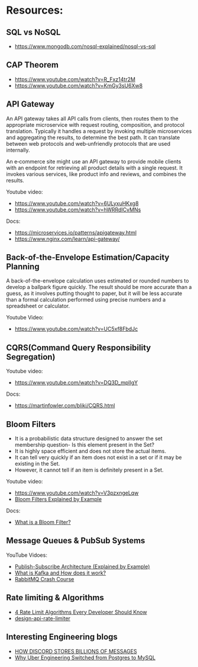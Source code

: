 # Resources:

## SQL vs NoSQL
- https://www.mongodb.com/nosql-explained/nosql-vs-sql

## CAP Theorem
- https://www.youtube.com/watch?v=R_Fxz14tr2M
- https://www.youtube.com/watch?v=KmGy3sU6Xw8

## API Gateway

An API gateway takes all API calls from clients, then routes them to the appropriate microservice with request routing, composition, and protocol translation. Typically it handles a request by invoking multiple microservices and aggregating the results, to determine the best path. It can translate between web protocols and web‑unfriendly protocols that are used internally.

An e‑commerce site might use an API gateway to provide mobile clients with an endpoint for retrieving all product details with a single request. It invokes various services, like product info and reviews, and combines the results.

Youtube video:
- https://www.youtube.com/watch?v=6ULyxuHKxg8
- https://www.youtube.com/watch?v=hWRRdICvMNs

Docs:
- https://microservices.io/patterns/apigateway.html
- https://www.nginx.com/learn/api-gateway/


## Back-of-the-Envelope Estimation/Capacity Planning

A back-of-the-envelope calculation uses estimated or rounded numbers to develop a ballpark figure quickly. The result should be more accurate than a guess, as it involves putting thought to paper, but it will be less accurate than a formal calculation performed using precise numbers and a spreadsheet or calculator.

Youtube Video:

- https://www.youtube.com/watch?v=UC5xf8FbdJc


## CQRS(Command Query Responsibility Segregation)

Youtube video:
- https://www.youtube.com/watch?v=DQ3D_mplIgY

Docs:
- https://martinfowler.com/bliki/CQRS.html

## Bloom Filters

- It is a probabilistic data structure designed to answer the set membership question- Is this element present in the Set?
- It is highly space efficient and does not store the actual items.
- It can tell very quickly if an item does not exist in a set or if it may be existing in the Set.
- However, it cannot tell if an item is definitely present in a Set.

Youtube video:
- https://www.youtube.com/watch?v=V3pzxngeLqw
- [Bloom Filters Explained by Example](https://www.youtube.com/watch?v=gBygn3cVP80)

Docs:
- [What is a Bloom Filter?](https://www.educative.io/answers/what-is-a-bloom-filter)

## Message Queues & PubSub Systems

YouTube Vidoes:
- [Publish-Subscribe Architecture (Explained by Example)](https://www.youtube.com/watch?v=O1PgqUqZKTA)
- [What is Kafka and How does it work?](https://www.youtube.com/watch?v=LN_HcJVbySw)
- [RabbitMQ Crash Course](https://www.youtube.com/watch?v=Cie5v59mrTg)

## Rate limiting & Algorithms

- [4 Rate Limit Algorithms Every Developer Should Know](https://betterprogramming.pub/4-rate-limit-algorithms-every-developer-should-know-7472cb482f48)
- [design-api-rate-limiter](https://www.enjoyalgorithms.com/blog/design-api-rate-limiter)


## Interesting Engineering blogs

- [HOW DISCORD STORES BILLIONS OF MESSAGES](https://discord.com/blog/how-discord-stores-billions-of-messages)
- [Why Uber Engineering Switched from Postgres to MySQL](https://www.uber.com/blog/postgres-to-mysql-migration/)
